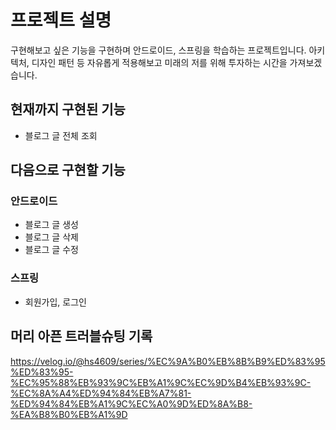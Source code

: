# 프로젝트 설명
구현해보고 싶은 기능을 구현하며 안드로이드, 스프링을 학습하는 프로젝트입니다. 아키텍처, 디자인 패턴 등 자유롭게 적용해보고 미래의 저를 위해 투자하는 시간을 가져보겠습니다.


## 현재까지 구현된 기능
- 블로그 글 전체 조회


## 다음으로 구현할 기능
### 안드로이드
- 블로그 글 생성
- 블로그 글 삭제
- 블로그 글 수정

### 스프링
- 회원가입, 로그인

## 머리 아픈 트러블슈팅 기록
https://velog.io/@hs4609/series/%EC%9A%B0%EB%8B%B9%ED%83%95%ED%83%95-%EC%95%88%EB%93%9C%EB%A1%9C%EC%9D%B4%EB%93%9C-%EC%8A%A4%ED%94%84%EB%A7%81-%ED%94%84%EB%A1%9C%EC%A0%9D%ED%8A%B8-%EA%B8%B0%EB%A1%9D
